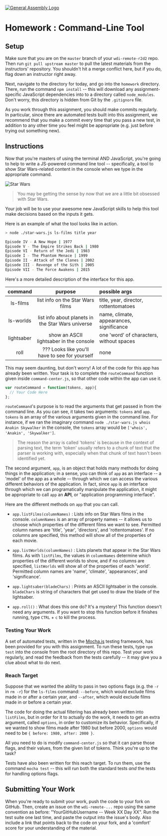 [![General Assembly Logo](https://camo.githubusercontent.com/1a91b05b8f4d44b5bbfb83abac2b0996d8e26c92/687474703a2f2f692e696d6775722e636f6d2f6b6538555354712e706e67)](https://generalassemb.ly/education/web-development-immersive)

# Homework : Command-Line Tool

<!-- MATERIALS METADATA -->
<!--
  title: 'Command-Line Tool'
  type: homework
  duration: ??
  creators: Matt Brendzel
  competencies: javascript
-->

## Setup

Make sure that you are on the `master` branch of your `wdi-remote-r2d2` repo.
Then run `git pull upstream master` to pull the latest materials from the
instructors' repository. You shouldn't hit a merge conflict here, but if you do,
flag down an instructor right away.

Next, navigate to the directory for today, and go into the `homework` directory.
There, run the command `npm install` -- this will download any
assignment-specific JavaScript dependencies into to a directory called
`node_modules`. Don't worry, this directory is hidden from Git by the
`.gitignore` file.

As you work through this assignment, you should make commits regularly.
In particular, since there are automated tests built into this assignment, we
recommend that you make a commit every time that you pass a new test, in
addition to any other time you feel might be appropriate (e.g. just before
trying out something new).

## Instructions

Now that you're masters of using the terminal AND JavaScript, you're going to
help to write a JS-powered command line tool -- specifically, a tool to show
Star Wars-related content in the console when we type in the appropriate
command.

![Star Wars](https://cloud.githubusercontent.com/assets/3653013/17828590/79473372-6664-11e6-8ea0-3efc4ab57a56.jpg)

> You may be getting the sense by now that we are a little bit obsessed with
> Star Wars.

Your job will be to use your awesome new JavaScript skills to help this tool
make decisions based on the inputs it gets.

Here is an example of what the tool looks like in action.

```bash
> node ./star-wars.js ls-films title year

Episode IV - A New Hope | 1977
Episode V - The Empire Strikes Back | 1980
Episode VI - Return of the Jedi | 1983
Episode I - The Phantom Menace | 1999
Episode II - Attack of the Clones | 2002
Episode III - Revenge of the Sith | 2005
Episode VII - The Force Awakens | 2015
```

Here's a more detailed description of the interface for this app.

| command     | purpose                                           | possible args                            |
|:-----------:|:-------------------------------------------------:|:-----------------------------------------|
| ls-films    | list info on the Star Wars films                  | title, year, director, rottentomatoes    |
| ls-worlds   | list info about planets in the Star Wars universe | name, climate, appearances, significance |
| lightsaber  | show an ASCII lightsaber in the console           | one 'word' of characters, without spaces |
| roll        | ???   Looks like you'll have to see for yourself  | none                                     |

This may seem daunting, but don't worry! A lot of the code for this app has
already been written. Your task is to complete the `routeCommand` function given
inside `command-center.js`, so that other code within the app can use it.

```js
var routeCommand = function(tokens, app){
  // Your Code Here
};
```

`routeCommand`'s purpose is to read the arguments that get passed in from
the command line. As you can see, it takes two arguments: `tokens` and
`app`. `tokens` is an array of the various arguments given in the
command line. For instance, if we ran the imaginary command
`node ./star-wars.js whois Anakin Skywalker`
in the console, the `tokens` array would be
`['whois', 'Anakin', 'Skywalker']`.

> The reason the array is called 'tokens' is because in the context of
> parsing text, the term 'token' usually refers to a chunk of text that the
> parser is working with, especially when that chunk of text hasn't been
> identified yet.

The second argument, `app`, is an object that holds many methods for
doing things in the application; in a sense, you can think of `app` as an
interface -- a 'model' of the app as a whole -- through which we can access
the various different behaviors of the application. In fact, since `app` is an
interface through which we can programatically manipulate the application,
it might be appropriate to call `app` an **API**, or "application programming
interface".

Here are the different methods on `app` that you can call.

-   `app.listFilms(columnNames)` : Lists info on Star Wars films in the
    console. `columnNames` is an array of property names -- it allows us to
    choose which properties of the different films we want to see. Permitted
    column names are 'title', 'year', 'directors', and 'rottentomatoes'. If no
    columns are specified, this method will show all of the properties of each
    movie.

-   `app.listWorlds(columnNames)` : Lists planets that appear in the Star Wars
    films. As with `listFilms`, the values in `columnNames` determine which
    properties of the different worlds to show, and if no columns are specified,
    `listWorlds` will show all of the properties of each 'world'. Permitted
    column names are 'name', 'climate', 'appearances', and 'significance'.

-   `app.lightsaber(bladeChars)` : Prints an ASCII lightsaber in the console.
    `bladeChars` is string of characters that get used to draw the blade of the
    lightsaber.

-   `app.roll()` : What does this one do? It's a mystery! This function doesn't
    need any arguments. If you want to stop this function before it finishes
    running, type `CTRL` + `c` to kill the process.

### Testing Your Work

A set of automated tests, written in the [Mocha.js](https://mochajs.org/)
testing framework, has been provided for you with this assignment.
To run these tests, type `npm test` into the console from the root directory
of this repo. Test your work regularly, and read the feedback from the tests
carefully -- it may give you a clue about what to do next.

### Reach Target

Suppose that we wanted the ability to pass in two options flags
(e.g. the `-r` in `rm -r`) for the `ls-films` command:
`--before`, which would exclude films made in or after a certain year, and
`--after`, which would exclude films made in or before a certain year.

The code for doing the actual filtering has already been written into
`listFilms`, but in order for it to actually do the work, it needs to get an
extra argument, called `options`, in order to customize its behavior.
Specifically, if we wanted to show films made after 1980 but before 2000,
`options` would need to be `{ before: 1980, after: 2000 }`.

All you need to do is modify `command-center.js` so that it can parse those
flags, and their values, from the given list of tokens. Think you're up to the
task?

Tests have also been written for this reach target. To run them, use the
command `mocha test` -- this will run both the standard tests _and_ the tests
for handling options flags.

## Submitting Your Work

When you're ready to submit your work, push the code to your fork on GitHub.
Then, create an issue on the `wdi-remote-...` repo using the same convention
as before: "YourGitHubUsername -- Week XX Day XX". Run the test suite one last
time, and paste the output into the issue's body. Also include a link that
points back to the code on your fork, and a 'comfort' score for your
understanding of the material.
